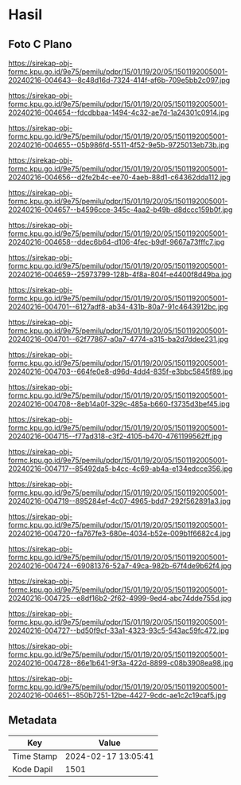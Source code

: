 # Hasil

## Foto C Plano

https://sirekap-obj-formc.kpu.go.id/9e75/pemilu/pdpr/15/01/19/20/05/1501192005001-20240216-004643--8c48d16d-7324-414f-af6b-709e5bb2c097.jpg

https://sirekap-obj-formc.kpu.go.id/9e75/pemilu/pdpr/15/01/19/20/05/1501192005001-20240216-004654--fdcdbbaa-1494-4c32-ae7d-1a24301c0914.jpg

https://sirekap-obj-formc.kpu.go.id/9e75/pemilu/pdpr/15/01/19/20/05/1501192005001-20240216-004655--05b986fd-5511-4f52-9e5b-9725013eb73b.jpg

https://sirekap-obj-formc.kpu.go.id/9e75/pemilu/pdpr/15/01/19/20/05/1501192005001-20240216-004656--d2fe2b4c-ee70-4aeb-88d1-c64362dda112.jpg

https://sirekap-obj-formc.kpu.go.id/9e75/pemilu/pdpr/15/01/19/20/05/1501192005001-20240216-004657--b4596cce-345c-4aa2-b49b-d8dccc159b0f.jpg

https://sirekap-obj-formc.kpu.go.id/9e75/pemilu/pdpr/15/01/19/20/05/1501192005001-20240216-004658--ddec6b64-d106-4fec-b9df-9667a73fffc7.jpg

https://sirekap-obj-formc.kpu.go.id/9e75/pemilu/pdpr/15/01/19/20/05/1501192005001-20240216-004659--25973799-128b-4f8a-804f-e4400f8d49ba.jpg

https://sirekap-obj-formc.kpu.go.id/9e75/pemilu/pdpr/15/01/19/20/05/1501192005001-20240216-004701--6127adf8-ab34-431b-80a7-91c4643912bc.jpg

https://sirekap-obj-formc.kpu.go.id/9e75/pemilu/pdpr/15/01/19/20/05/1501192005001-20240216-004701--62f77867-a0a7-4774-a315-ba2d7ddee231.jpg

https://sirekap-obj-formc.kpu.go.id/9e75/pemilu/pdpr/15/01/19/20/05/1501192005001-20240216-004703--664fe0e8-d96d-4dd4-835f-e3bbc5845f89.jpg

https://sirekap-obj-formc.kpu.go.id/9e75/pemilu/pdpr/15/01/19/20/05/1501192005001-20240216-004708--8eb14a0f-329c-485a-b660-f3735d3bef45.jpg

https://sirekap-obj-formc.kpu.go.id/9e75/pemilu/pdpr/15/01/19/20/05/1501192005001-20240216-004715--f77ad318-c3f2-4105-b470-4761199562ff.jpg

https://sirekap-obj-formc.kpu.go.id/9e75/pemilu/pdpr/15/01/19/20/05/1501192005001-20240216-004717--85492da5-b4cc-4c69-ab4a-e134edcce356.jpg

https://sirekap-obj-formc.kpu.go.id/9e75/pemilu/pdpr/15/01/19/20/05/1501192005001-20240216-004719--895284ef-4c07-4965-bdd7-292f562891a3.jpg

https://sirekap-obj-formc.kpu.go.id/9e75/pemilu/pdpr/15/01/19/20/05/1501192005001-20240216-004720--fa767fe3-680e-4034-b52e-009b1f6682c4.jpg

https://sirekap-obj-formc.kpu.go.id/9e75/pemilu/pdpr/15/01/19/20/05/1501192005001-20240216-004724--69081376-52a7-49ca-982b-67f4de9b62f4.jpg

https://sirekap-obj-formc.kpu.go.id/9e75/pemilu/pdpr/15/01/19/20/05/1501192005001-20240216-004725--e8df16b2-2f62-4999-9ed4-abc74dde755d.jpg

https://sirekap-obj-formc.kpu.go.id/9e75/pemilu/pdpr/15/01/19/20/05/1501192005001-20240216-004727--bd50f9cf-33a1-4323-93c5-543ac59fc472.jpg

https://sirekap-obj-formc.kpu.go.id/9e75/pemilu/pdpr/15/01/19/20/05/1501192005001-20240216-004728--86e1b641-9f3a-422d-8899-c08b3908ea98.jpg

https://sirekap-obj-formc.kpu.go.id/9e75/pemilu/pdpr/15/01/19/20/05/1501192005001-20240216-004651--850b7251-12be-4427-9cdc-ae1c2c19caf5.jpg


## Metadata

| Key        | Value               |
| ---------- | ------------------- |
| Time Stamp | 2024-02-17 13:05:41 |
| Kode Dapil | 1501                |



